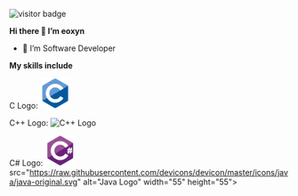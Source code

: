 ![visitor badge](https://visitor-badge.laobi.icu/badge?page_id=eoxyn.visitor-badge)

**Hi there 👋 I’m eoxyn**
 - 👀 I’m Software Developer

**My skills include**

C Logo:
<img src="https://raw.githubusercontent.com/devicons/devicon/master/icons/c/c-original.svg" alt="C Logo" width="55" height="55">

C++ Logo:
<img src="https://raw.githubusercontent.com/devicons/devicon/master/icons/cpp/cpp-original.svg" alt="C++ Logo" width="55" height="55">

C# Logo:
<img src="https://raw.githubusercontent.com/devicons/devicon/master/icons/csharp/csharp-original.svg" alt="C# Logo" width="55" height="55">
src="https://raw.githubusercontent.com/devicons/devicon/master/icons/java/java-original.svg" alt="Java Logo" width="55" height="55">






